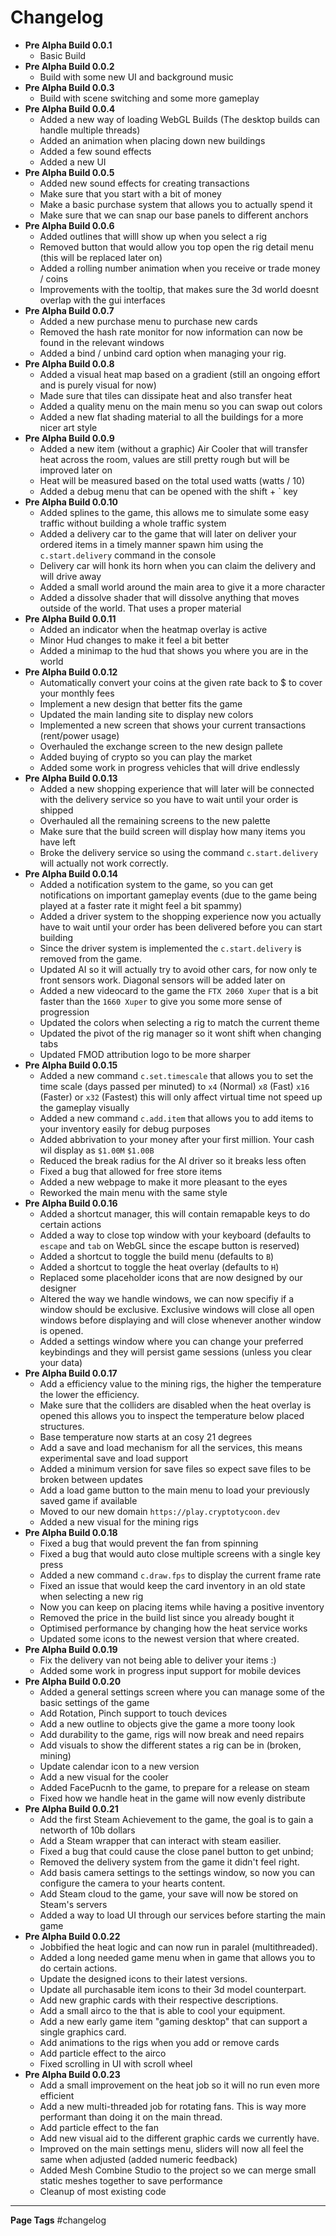 # Changelog

- **Pre Alpha Build 0.0.1**
    - Basic Build
- **Pre Alpha Build 0.0.2**
    - Build with some new UI and background music
- **Pre Alpha Build 0.0.3**
    - Build with scene switching and some more gameplay
- **Pre Alpha Build 0.0.4**
    - Added a new way of loading WebGL Builds (The desktop builds can handle multiple threads)
    - Added an animation when placing down new buildings
    - Added a few sound effects
    - Added a new UI
- **Pre Alpha Build 0.0.5**
	- Added new sound effects for creating transactions
	- Make sure that you start with a bit of money 
	- Make a basic purchase system that allows you to actually spend it
	- Make sure that we can snap our base panels to different anchors
- **Pre Alpha Build 0.0.6**
	- Added outlines that willl show up when you select a rig
	- Removed button that would allow you top open the rig detail menu (this will be replaced later on)
	- Added a rolling number animation when you receive or trade money / coins
	- Improvements with the tooltip, that makes sure the 3d world doesnt overlap with the gui interfaces
- **Pre Alpha Build 0.0.7**
	-  Added a new purchase menu to purchase new cards
	-  Removed the hash rate monitor for now information can now be found in the relevant windows
	-  Added a bind / unbind card option when managing your rig.
- **Pre Alpha Build 0.0.8**
	-  Added a visual heat map based on a gradient (still an ongoing effort and is purely visual for now)
	-  Made sure that tiles can dissipate heat and also transfer heat
	-  Added a quality menu on the main menu so you can swap out colors
	-  Added a new flat shading material to all the buildings for a more nicer art style
- **Pre Alpha Build 0.0.9**
	-  Added a new item (without a graphic) Air Cooler that will transfer heat across the room, values are still pretty rough but will be improved later on
	-  Heat will be measured based on the total used watts (watts / 10)
	-  Added a debug menu that can be opened with the shift + \` key
- **Pre Alpha Build 0.0.10**
	-  Added splines to the game, this allows me to simulate some easy traffic without building a whole traffic system
	-  Added a delivery car to the game that will later on deliver your ordered items in a timely manner spawn him using the `c.start.delivery` command in the console
	-  Delivery car will honk its horn when you can claim the delivery and will drive away
	-  Added a small world around the main area to give it a more character
	-  Added a dissolve shader that will dissolve anything that moves outside of the world. That uses a proper material
- **Pre Alpha Build 0.0.11**
	-  Added an indicator when the heatmap overlay is active 
	-  Minor Hud changes to make it feel a bit better
	-  Added a minimap to the hud that shows you where you are in the world
- **Pre Alpha Build 0.0.12**
	-  Automatically convert your coins at the given rate back to $ to cover your monthly fees
	-  Implement a new design that better fits the game
	-  Updated the main landing site to display new colors
	-  Implemented a new screen that shows your current transactions (rent/power usage)
	-  Overhauled the exchange screen to the new design pallete
	-  Added buying of crypto so you can play the market
	-  Added some work in progress vehicles that will drive endlessly
- **Pre Alpha Build 0.0.13**
	-  Added a new shopping experience that will later will be connected with the delivery service so you have to wait until your order is shipped
	-  Overhauled all the remaining screens to the new palette 
	-  Make sure that the build screen will display how many items you have left
	-  Broke the delivery service so using the command `c.start.delivery` will actually not work correctly.
- **Pre Alpha Build 0.0.14**
	-  Added a notification system to the game, so you can get notifications on important gameplay events (due to the game being played at a faster rate it might feel a bit spammy)
	-  Added a driver system to the shopping experience now you actually have to wait until your order has been delivered before you can start building
	-  Since the driver system is implemented the `c.start.delivery` is removed from the game.
	-  Updated AI so it will actually try to avoid other cars, for now only te front sensors work. Diagonal sensors will be added later on
	-  Added a new videocard to the game the `FTX 2060 Xuper` that is a bit faster than the `1660 Xuper` to give you some more sense of progression 
	-  Updated the colors when selecting a rig to match the current theme
	-  Updated the pivot of the rig manager so it wont shift when changing tabs
	-  Updated FMOD attribution logo to be more sharper
- **Pre Alpha Build 0.0.15**
	-   Added a new command `c.set.timescale` that allows you to set the time scale  (days passed per minuted) to `x4` (Normal) `x8` (Fast) `x16` (Faster) or `x32` (Fastest) this will only affect virtual time not speed up the gameplay visually
	-   Added a new command `c.add.item` that allows you to add items to your inventory easily for debug purposes
	-   Added abbrivation to your money after your first million. Your cash wil display as `$1.00M` `$1.00B`
	-   Reduced the break radius for the AI driver so it breaks less often
	-   Fixed a bug that allowed for free store items 
	-   Added a new webpage to make it more pleasant to the eyes
	-   Reworked the main menu with the same style
- **Pre Alpha Build 0.0.16**
	-  Added a shortcut manager, this will contain remapable keys to do certain actions
	-  Added a way to close top window with your keyboard (defaults to `escape` and `tab` on WebGL since the escape button is reserved)
	-  Added a shortcut to toggle the build menu (defaults to `B`)
	-  Added a shortcut to toggle the heat overlay (defaults to `H`)
	-  Replaced some placeholder icons that are now designed by our designer
	-  Altered the way we handle windows, we can now specifiy if a window should be exclusive. Exclusive windows will close all open windows before displaying and will close whenever another window is opened.
	-  Added a settings window where you can change your preferred keybindings and they will persist game sessions (unless you clear your data)
- **Pre Alpha Build 0.0.17**
	-  Add a efficiency value to the mining rigs, the higher the temperature the lower the efficiency.
	-  Make sure that the colliders are disabled when the heat overlay is opened this allows you to inspect the temperature below placed structures. 
	-  Base temperature now starts at an cosy 21 degrees
	-  Add a save and load mechanism for all the services, this means experimental save and load support
	-  Added a minimum version for save files so expect save files to be broken between updates
	-  Add a load game button to the main menu to load your previously saved game if available
	-  Moved to our new domain `https://play.cryptotycoon.dev`
	-  Added a new visual for the mining rigs
- **Pre Alpha Build 0.0.18**
	-  Fixed a bug that would prevent the fan from spinning
	-  Fixed a bug that would auto close multiple screens with a single key press
	-  Added a new command `c.draw.fps` to display the current frame rate
	-  Fixed an issue that would keep the card inventory in an old state when selecting a new rig
	-  Now you can keep on placing items while having a positive inventory
	-  Removed the price in the build list since you already bought it
	-  Optimised performance by changing how the heat service works
	-  Updated some icons to the newest version that where created.
- **Pre Alpha Build 0.0.19**
	-  Fix the delivery van not being able to deliver your items :)
	-  Added some work in progress input support for mobile devices
- **Pre Alpha Build 0.0.20**
	-  Added a general settings screen where you can manage some of the basic settings of the game
	-  Add Rotation, Pinch support to touch devices
	-  Add a new outline to objects give the game a more toony look
	-  Add durability to the game, rigs will now break and need repairs
	-  Add visuals to show the different states a rig can be in (broken, mining)
	-  Update calendar icon to a new version
	-  Add a new visual for the cooler
	-  Added FacePucnh to the game, to prepare for a release on steam
	-  Fixed how we handle heat in the game will now evenly distribute
- **Pre Alpha Build 0.0.21**
	- Add the first Steam Achievement to the game, the goal is to gain a networth of 10b dollars
	- Add a Steam wrapper that can interact with steam easilier.
	- Fixed a bug that could cause the close panel button to get unbind;
	- Removed the delivery system from the game it didn't feel right.
	- Add basis camera settings to the settings window, so now you can configure the camera to your hearts content.
	- Add Steam cloud to the game, your save will now be stored on Steam's servers
	- Added a way to load UI through our services before starting the main game
- **Pre Alpha Build 0.0.22**
	- Jobbified the heat logic and can now run in paralel (multithreaded).
	- Added a long needed game menu when in game that allows you to do certain actions.
	- Update the designed icons to their latest versions.
	- Update all purchasable item icons to their 3d model counterpart.
	- Add new graphic cards with their respective descriptions.
	- Add a small airco to the that is able to cool your equipment.
	- Add a new early game item "gaming desktop" that can support a single graphics card.
	- Add animations to the rigs when you add or remove cards
	- Add particle effect to the airco
	- Fixed scrolling in UI with scroll wheel
- **Pre Alpha Build 0.0.23**
	- Add a small improvement on the heat job so it will no run even more efficient
	- Add a new multi-threaded job for rotating fans. This is way more performant than doing it on the main thread.
	- Add particle effect to the fan
	- Add new visual aid to the different graphic cards we currently have.
	- Improved on the main settings menu, sliders will now all feel the same when adjusted (added numeric feedback)
	- Added Mesh Combine Studio to the project so we can merge small static meshes together to save performance
	- Cleanup of most existing code
---
**Page Tags**
#changelog